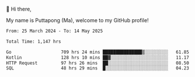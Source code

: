 👋 Hi there,

My name is Puttapong (Ma), welcome to my GitHub profile!

<!--START_SECTION:waka-->

```txt
From: 25 March 2024 - To: 14 May 2025

Total Time: 1,147 hrs

Go                   709 hrs 24 mins ███████████████▒░░░░░░░░░   61.85 %
Kotlin               128 hrs 10 mins ██▓░░░░░░░░░░░░░░░░░░░░░░   11.17 %
HTTP Request         97 hrs 26 mins  ██░░░░░░░░░░░░░░░░░░░░░░░   08.50 %
SQL                  48 hrs 29 mins  █░░░░░░░░░░░░░░░░░░░░░░░░   04.23 %
```

<!--END_SECTION:waka-->
